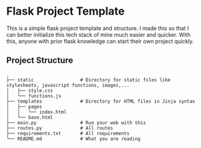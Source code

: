 # Flask Project Template

This is a simple flask project template and structure. I made this so that I can better initialize this tech stack of mine much easier and quicker. With this, anyone with prior flask knowledge can start their own project quickly.

## Project Structure

```
.
├── static                 # Directory for static files like stylesheets, javascript functions, images,...
│   ├── style.css
│   └── functions.js                 
├── templates              # Directory for HTML files in Jinja syntax
│   ├── pages        
│   │   └── index.html
│   └── base.html
├── main.py                # Run your web with this
├── routes.py              # All routes
├── requirements.txt       # All requirements
└── README.md              # What you are reading
```